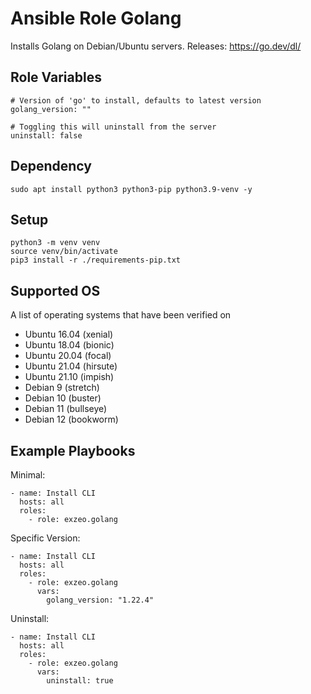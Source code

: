 Ansible Role Golang
=========

Installs Golang on Debian/Ubuntu servers. 
Releases: https://go.dev/dl/

Role Variables
--------------

```
# Version of 'go' to install, defaults to latest version
golang_version: ""

# Toggling this will uninstall from the server
uninstall: false
```

Dependency
------------
```
sudo apt install python3 python3-pip python3.9-venv -y
```


Setup
------------
```
python3 -m venv venv  
source venv/bin/activate
pip3 install -r ./requirements-pip.txt
```


Supported OS
------------

A list of operating systems that have been verified on

* Ubuntu 16.04 (xenial)
* Ubuntu 18.04 (bionic)
* Ubuntu 20.04 (focal)
* Ubuntu 21.04 (hirsute)
* Ubuntu 21.10 (impish)
* Debian 9 (stretch)
* Debian 10 (buster)
* Debian 11 (bullseye)
* Debian 12 (bookworm)


Example Playbooks
----------------

Minimal:
```
- name: Install CLI
  hosts: all
  roles:
    - role: exzeo.golang
```

Specific Version:
```
- name: Install CLI
  hosts: all
  roles:
    - role: exzeo.golang
      vars:
        golang_version: "1.22.4"
```

Uninstall:
```
- name: Install CLI
  hosts: all
  roles:
    - role: exzeo.golang
      vars:
        uninstall: true
```